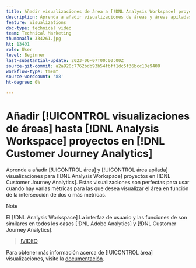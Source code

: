 ```yaml
---
title: Añadir visualizaciones de área a [!DNL Analysis Workspace] proyectos
description: Aprenda a añadir visualizaciones de áreas y áreas apiladas a [!DNL Analysis Workspace] proyectos en [!DNL Customer Journey Analytics].
feature: Visualizations
doc-type: technical video
team: Technical Marketing
thumbnail: 334261.jpg
kt: 13491
role: User
level: Beginner
last-substantial-update: 2023-06-07T00:00:00Z
source-git-commit: a2a920c7762bdb93b54fbff1dc5f36bcc10e9400
workflow-type: tm+mt
source-wordcount: '88'
ht-degree: 0%

---
```


# Añadir [!UICONTROL visualizaciones de áreas] hasta [!DNL Analysis Workspace] proyectos en [!DNL Customer Journey Analytics]

Aprenda a añadir [!UICONTROL área] y [!UICONTROL área apilada] visualizaciones para [!DNL Analysis Workspace] proyectos en [!DNL Customer Journey Analytics]. Estas visualizaciones son perfectas para usar cuando hay varias métricas para las que desea visualizar el área en función de la intersección de dos o más métricas.

>[!NOTE]
>
>El [!DNL Analysis Workspace] La interfaz de usuario y las funciones de son similares en todos los casos [!DNL Adobe Analytics] y [!DNL Customer Journey Analytics].

>[!VIDEO](https://video.tv.adobe.com/v/334261/?quality=12&learn=on)

Para obtener más información acerca de [!UICONTROL área] visualizaciones, visite la [documentación](https://experienceleague.adobe.com/docs/analytics-platform/using/cja-workspace/visualizations/area.html).
